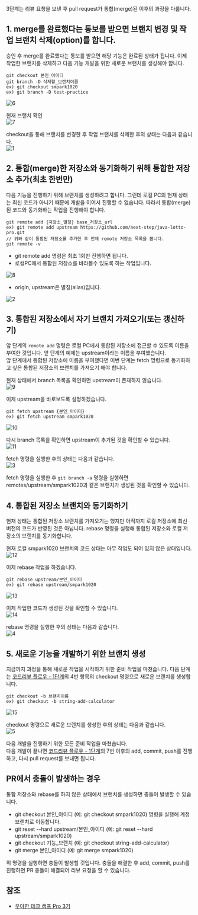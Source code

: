 3단계는 리뷰 요청을 보낸 후 pull request가 통합(merge)된 이후의 과정을 다룹니다.

## 1. merge를 완료했다는 통보를 받으면 브랜치 변경 및 작업 브랜치 삭제(option)를 합니다.
승인 후 merge를 완료했다는 통보를 받으면 해당 기능은 완료된 상태가 됩니다. 이제 작업한 브랜치를 삭제하고 다음 기능 개발을 위한 새로운 브랜치를 생성해야 합니다.
```
git checkout 본인_아이디
git branch -D 삭제할_브랜치이름
ex) git checkout smpark1020
ex) git branch -D test-practice
```

![6]()

현재 브랜치 확인   
![7]()

checkout을 통해 브랜치를 변경한 후 작업 브랜치를 삭제한 후의 상태는 다음과 같습니다.   
![1]()

## 2. 통합(merge)한 저장소와 동기화하기 위해 통합한 저장소 추가(최초 한번만)
다음 기능을 진행하기 위해 브랜치를 생성하려고 합니다. 그런데 로컬 PC의 현재 상태는 최신 코드가 아니기 때문에 개발을 이어서 진행할 수 없습니다. 따라서 통합(merge)된 코드와 동기화하는 작업을 진행해야 합니다.
```
git remote add {저장소_별칭} base_저장소_url
ex) git remote add upstream https://github.com/next-step/java-lotto-pro.git
// 위와 같이 통합된 저장소를 추가한 후 전체 remote 저장소 목록을 봅니다.
git remote -v
```
* git remote add 명령은 최초 1회만 진행하면 됩니다.
* 로컬PC에서 통합된 저장소를 바라볼수 있도록 하는 작업입니다.

![8]()
* origin, upstream은 별칭(alias)입니다.

![2]()

## 3. 통합된 저장소에서 자기 브랜치 가져오기(또는 갱신하기)
앞 단계의 ```remote add``` 명령은 로컬 PC에서 통합된 저장소에 접근할 수 있도록 이름을 부여한 것입니다. 앞 단계의 예제는 upstream이라는 이름을 부여했습니다.   
앞 단계에서 통합된 저장소에 이름을 부여했다면 이번 단계는 fetch 명령으로 동기화하고 싶은 통합된 저장소의 브랜치를 가져오기 해야 합니다.

현재 상태에서 branch 목록을 확인하면 upstream이 존재하지 않습니다.   
![9]()

이제 upstream을 바로보도록 설정하겠습니다.
```
git fetch upstream {본인_아이디}
ex) git fetch upstream smpark1020
```

![10]()   

다시 branch 목록을 확인하면 upstream이 추가된 것을 확인할 수 있습니다.   
![11]()

fetch 명령을 실행한 후의 상태는 다음과 같습니다.   
![3]()   

fetch 명령을 실행한 후 ```git branch -a``` 명령을 실행하면 remotes/upstream/smpark1020과 같은 브랜치가 생성된 것을 확인할 수 있습니다.

## 4. 통합된 저장소 브랜치와 동기화하기
현재 상태는 통합된 저장소 브랜치를 가져오기는 했지만 아직까지 로컬 저장소에 최신 버전의 코드가 반영된 것은 아닙니다. rebase 명령을 실행해 통합된 저장소와 로컬 저장소의 브랜치를 동기화합니다.

현재 로컬 smpark1020 브랜치의 코드 상태는 아무 작업도 되어 있지 않은 상태입니다.   
![12]()   


이제 rebase 작업을 하겠습니다.
```
git rebase upstream/본인_아이디
ex) git rebase upstream/smpark1020
```

![13]()

이제 작업한 코드가 생성된 것을 확인할 수 있습니다.   
![14]()

rebase 명령을 실행한 후의 상태는 다음과 같습니다.   
![4]()

## 5. 새로운 기능을 개발하기 위한 브랜치 생성
지금까지 과정을 통해 새로운 작업을 시작하기 위한 준비 작업을 마쳤습니다. 다음 단계는 [코드리뷰 플로우 - 1단계]()의 4번 항목의 checkout 명령으로 새로운 브랜치를 생성합니다.
```
git checkout -b 브랜치이름
ex) git checkout -b string-add-calculator
```

![15]()

checkout 명령으로 새로운 브랜치를 생성한 후의 상태는 다음과 같습니다.   
![5]()

다음 개발을 진행하기 위한 모든 준비 작업을 마쳤습니다.   
다음 개발이 끝나면 [코드리뷰 플로우 - 1단계]()의 7번 이후의 add, commit, push를 진행하고, 다시 pull request를 보내면 됩니다.   

## PR에서 충돌이 발생하는 경우
통합 저장소와 rebase를 하지 않은 상태에서 브랜치를 생성하면 충돌이 발생할 수 있습니다.
* git checkout 본인_아이디 (예: git checkout smpark1020) 명령을 실행해 계정 브랜치로 이동합니다.
* git reset --hard upstream/본인_아이디 (예: git reset --hard upstream/smpark1020)
* git checkout 기능_브랜치 (예: git checkout string-add-calculator)
* git merge 본인_아이디 (예: git merge smpark1020)

위 명령을 실행하면 충돌이 발생할 것입니다. 충돌을 해결한 후 add, commit, push를 진행하면 PR 충돌이 해결되어 리뷰 요청을 할 수 있습니다.

## 참조
* [우아한 테크 캠프 Pro 3기](https://edu.nextstep.camp/)